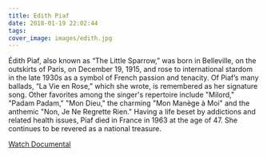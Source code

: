 ```yaml
---
title: Edith Piaf
date: 2018-01-19 22:02:44
tags:
cover_image: images/edith.jpg
---
```

Édith Piaf, also known as “The Little Sparrow,” was born in Belleville, on the outskirts of Paris, on December 19, 1915, and rose to international stardom in the late 1930s as a symbol of French passion and tenacity. Of Piaf’s many ballads, “La Vie en Rose,” which she wrote, is remembered as her signature song. Other favorites among the singer's repertoire include "Milord," "Padam Padam," "Mon Dieu," the charming "Mon Manège à Moi" and the anthemic "Non, Je Ne Regrette Rien." Having a life beset by addictions and related health issues, Piaf died in France in 1963 at the age of 47. She continues to be revered as a national treasure.

[Watch Documental](https://www.youtube.com/watch?v=R1AUbsHhqKM)
